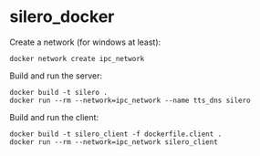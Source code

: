 # silero_docker

Create a network (for windows at least):

```docker network create ipc_network```
  
Build and run the server:

```
docker build -t silero .
docker run --rm --network=ipc_network --name tts_dns silero
```

Build and run the client:

```
docker build -t silero_client -f dockerfile.client .
docker run --rm --network=ipc_network silero_client
```
